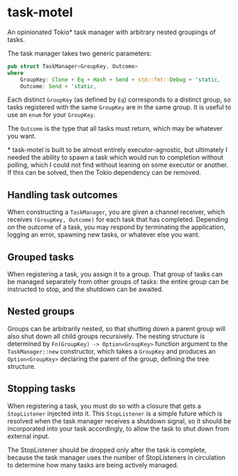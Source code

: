 # task-motel

An opinionated Tokio* task manager with arbitrary nested groupings of tasks.

The task manager takes two generic parameters:

```rust
pub struct TaskManager<GroupKey, Outcome>
where
    GroupKey: Clone + Eq + Hash + Send + std::fmt::Debug + 'static,
    Outcome: Send + 'static,
```

Each distinct `GroupKey` (as defined by `Eq`) corresponds to a distinct group, so tasks registered with the same `GroupKey` are in the same group. It is useful to use an `enum` for your `GroupKey`.

The `Outcome` is the type that all tasks must return, which may be whatever you want. 

\* task-motel is built to be almost entirely executor-agnostic, but ultimately I needed the ability to spawn a task which would run to completion without polling, which I could not find without leaning on some executor or another. If this can be solved, then the Tokio dependency can be removed.

## Handling task outcomes
When constructing a `TaskManager`, you are given a channel receiver, which receives `(GroupKey, Outcome)` for each task that has completed. Depending on the outcome of a task, you may respond by terminating the application, logging an error, spawning new tasks, or whatever else you want.

## Grouped tasks
When registering a task, you assign it to a group. That group of tasks can be managed separately from other groups of tasks: the entire group can be instructed to stop, and the shutdown can be awaited.

## Nested groups
Groups can be arbitrarily nested, so that shutting down a parent group will also shut down all child groups recursively. The nesting structure is determined by `Fn(GroupKey) -> Option<GroupKey>` function argument to the `TaskManager::new` constructor, which takes a `GroupKey` and produces an `Option<GroupKey>` declaring the parent of the group, defining the tree structure.

## Stopping tasks
When registering a task, you must do so with a closure that gets a `StopListener` injected into it. This `StopListener` is a simple future which is resolved when the task manager receives a shutdown signal, so it should be incorporated into your task accordingly, to allow the task to shut down from external input. 

The StopListener should be dropped only after the task is complete, because the task manager uses the number of StopListeners in circulation to determine how many tasks are being actively managed.

